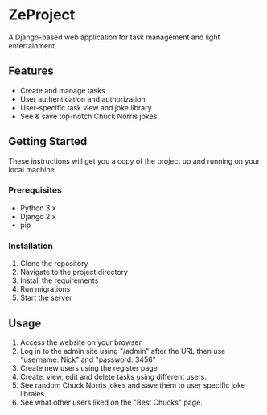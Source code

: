 # ZeProject

A Django-based web application for task management and light entertainment.

## Features

- Create and manage tasks
- User authentication and authorization
- User-specific task view and joke library
- See & save top-notch Chuck Norris jokes

## Getting Started

These instructions will get you a copy of the project up and running on your local machine.

### Prerequisites

- Python 3.x
- Django 2.x
- pip

### Installation

1. Clone the repository
2. Navigate to the project directory
3. Install the requirements
4. Run migrations
5. Start the server

## Usage

1. Access the website on your browser
2. Log in to the admin site using "/admin" after the URL then use "username: Nick" and "password: 3456" 
3. Create new users using the register page
4. Create, view, edit and delete tasks using different users.
5. See random Chuck Norris jokes and save them to user specific joke libraies
6. See what other users liked on the "Best Chucks" page.
